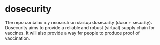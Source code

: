 # dosecurity
The repo contains my research on startup dosecurity (dose + security). Dosecurity aims to provide a reliable and robust (virtual) supply chain for vaccines. It will also provide a way for people to produce proof of vaccination. 
